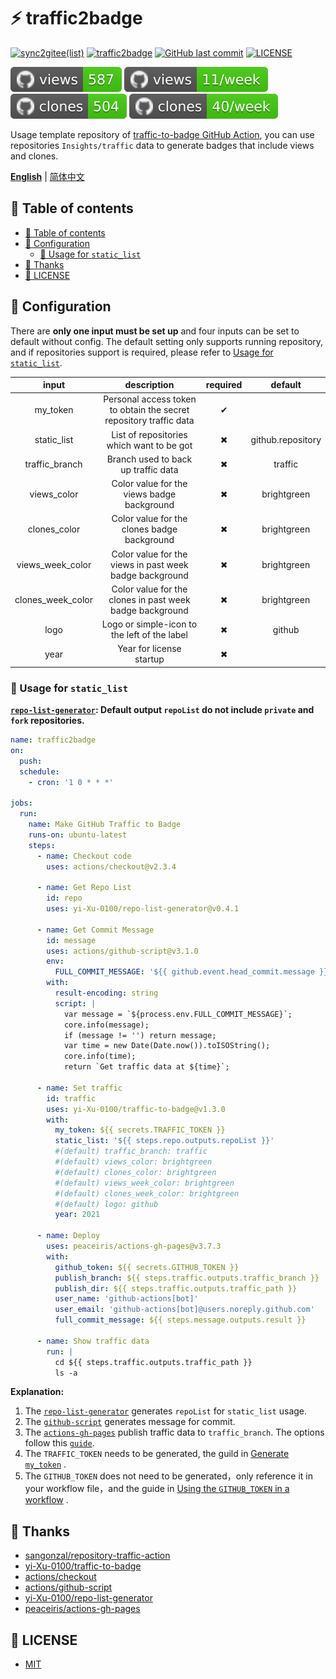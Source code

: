 # ⚡️ traffic2badge

[![sync2gitee(list)](<https://github.com/yi-Xu-0100/hub-mirror/workflows/sync2gitee(list)/badge.svg>)](https://github.com/yi-Xu-0100/hub-mirror)
[![traffic2badge](https://github.com/yi-Xu-0100/traffic2badge/workflows/traffic2badge/badge.svg)](https://github.com/yi-Xu-0100/traffic2badge/actions?query=workflow%3Atraffic2badge)
[![GitHub last commit](https://img.shields.io/github/last-commit/yi-Xu-0100/traffic2badge)](./)
[![LICENSE](https://img.shields.io/github/license/yi-Xu-0100/traffic2badge)](./LICENSE)

[![GitHub views](https://raw.githubusercontent.com/yi-Xu-0100/traffic2badge/traffic/traffic-traffic2badge/views.svg)](https://github.com/yi-Xu-0100/traffic2badge/tree/traffic)
[![GitHub views per week](https://raw.githubusercontent.com/yi-Xu-0100/traffic2badge/traffic/traffic-traffic2badge/views_per_week.svg)](https://github.com/yi-Xu-0100/traffic2badge/tree/traffic)
[![GitHub clones](https://raw.githubusercontent.com/yi-Xu-0100/traffic2badge/traffic/traffic-traffic2badge/clones.svg)](https://github.com/yi-Xu-0100/traffic-to-badge/tree/traffic)
[![GitHub clones per week](https://raw.githubusercontent.com/yi-Xu-0100/traffic2badge/traffic/traffic-traffic2badge/clones_per_week.svg)](https://github.com/yi-Xu-0100/traffic-to-badge/tree/traffic)

Usage template repository of [traffic-to-badge GitHub Action](https://github.com/marketplace/actions/traffic-to-badge), you can use repositories `Insights/traffic` data to generate badges that include views and clones.

[**English**](./README.md) | [简体中文](./README_CN.md)

## 🎨 Table of contents

- [🎨 Table of contents](#-table-of-contents)
- [🚀 Configuration](#-configuration)
  - [📝 Usage for `static_list`](#-usage-for-static_list)
- [🎉 Thanks](#-thanks)
- [📄 LICENSE](#-license)

## 🚀 Configuration

There are **only one input must be set up** and four inputs can be set to default without config. The default setting only supports running repository, and if repositories support is required, please refer to [Usage for `static_list`](#-usage-for-static_list).

|       input       |                            description                             | required |      default      |
| :---------------: | :----------------------------------------------------------------: | :------: | :---------------: |
|     my_token      | Personal access token to obtain the secret repository traffic data |    ✔     |                   |
|    static_list    |             List of repositories which want to be got              |    ✖     | github.repository |
|  traffic_branch   |                Branch used to back up traffic data                 |    ✖     |      traffic      |
|    views_color    |             Color value for the views badge background             |    ✖     |    brightgreen    |
|   clones_color    |            Color value for the clones badge background             |    ✖     |    brightgreen    |
| views_week_color  |      Color value for the views in past week badge background       |    ✖     |    brightgreen    |
| clones_week_color |      Color value for the clones in past week badge background      |    ✖     |    brightgreen    |
|       logo        |            Logo or simple-icon to the left of the label            |    ✖     |      github       |
|       year        |                      Year for license startup                      |    ✖     |                   |

### 📝 Usage for `static_list`

**[`repo-list-generator`](https://github.com/marketplace/actions/repo-list-generator): Default output `repoList` do not include `private` and `fork` repositories.**

```yaml
name: traffic2badge
on:
  push:
  schedule:
    - cron: '1 0 * * *'

jobs:
  run:
    name: Make GitHub Traffic to Badge
    runs-on: ubuntu-latest
    steps:
      - name: Checkout code
        uses: actions/checkout@v2.3.4

      - name: Get Repo List
        id: repo
        uses: yi-Xu-0100/repo-list-generator@v0.4.1

      - name: Get Commit Message
        id: message
        uses: actions/github-script@v3.1.0
        env:
          FULL_COMMIT_MESSAGE: '${{ github.event.head_commit.message }}'
        with:
          result-encoding: string
          script: |
            var message = `${process.env.FULL_COMMIT_MESSAGE}`;
            core.info(message);
            if (message != '') return message;
            var time = new Date(Date.now()).toISOString();
            core.info(time);
            return `Get traffic data at ${time}`;

      - name: Set traffic
        id: traffic
        uses: yi-Xu-0100/traffic-to-badge@v1.3.0
        with:
          my_token: ${{ secrets.TRAFFIC_TOKEN }}
          static_list: '${{ steps.repo.outputs.repoList }}'
          #(default) traffic_branch: traffic
          #(default) views_color: brightgreen
          #(default) clones_color: brightgreen
          #(default) views_week_color: brightgreen
          #(default) clones_week_color: brightgreen
          #(default) logo: github
          year: 2021

      - name: Deploy
        uses: peaceiris/actions-gh-pages@v3.7.3
        with:
          github_token: ${{ secrets.GITHUB_TOKEN }}
          publish_branch: ${{ steps.traffic.outputs.traffic_branch }}
          publish_dir: ${{ steps.traffic.outputs.traffic_path }}
          user_name: 'github-actions[bot]'
          user_email: 'github-actions[bot]@users.noreply.github.com'
          full_commit_message: ${{ steps.message.outputs.result }}

      - name: Show traffic data
        run: |
          cd ${{ steps.traffic.outputs.traffic_path }}
          ls -a
```

**Explanation:**

1. The [`repo-list-generator`](https://github.com/marketplace/actions/repo-list-generator) generates `repoList` for `static_list` usage.
2. The [`github-script`](https://github.com/marketplace/actions/github-script) generates message for commit.
3. The [`actions-gh-pages`](https://github.com/marketplace/actions/github-pages-action) publish traffic data to `traffic_branch`. The options follow this [`guide`](https://github.com/marketplace/actions/github-pages-action#table-of-contents).
4. The `TRAFFIC_TOKEN` needs to be generated, the guild in [Generate `my_token`](https://github.com/yi-Xu-0100/traffic-to-badge#-generate-my_token) .
5. The `GITHUB_TOKEN` does not need to be generated，only reference it in your workflow file，and the guide in [Using the `GITHUB_TOKEN` in a workflow](https://docs.github.com/en/free-pro-team@latest/actions/reference/authentication-in-a-workflow#using-the-github_token-in-a-workflow) .

## 🎉 Thanks

- [sangonzal/repository-traffic-action](https://github.com/sangonzal/repository-traffic-action)
- [yi-Xu-0100/traffic-to-badge](https://github.com/yi-Xu-0100/traffic-to-badge)
- [actions/checkout](https://github.com/actions/checkout)
- [actions/github-script](https://github.com/actions/github-script)
- [yi-Xu-0100/repo-list-generator](https://github.com/yi-Xu-0100/repo-list-generator)
- [peaceiris/actions-gh-pages](https://github.com/peaceiris/actions-gh-pages)

## 📄 LICENSE

- [MIT](./LICENSE)

